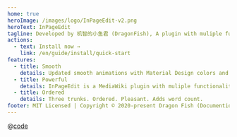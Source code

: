 ```yaml
---
home: true
heroImage: /images/logo/InPageEdit-v2.png
heroText: InPageEdit
tagline: Developed by 机智的小鱼君 (DragonFish), A plugin with muliple functionalities for advanced MediaWiki users based on jQuery
actions: 
  - text: Install now →
    link: /en/guide/install/quick-start
features:
  - title: Smooth
    details: Updated smooth animations with Material Design colors and FontAwesome icon gives you a brand new editing experience. Editing is never so enjoyable!
  - title: Powerful
    details: InPageEdit is a MediaWiki plugin with muliple functionalities, it can not only do quick-diff-s, quick-redirects or quick-renames...... Making fenquent used features all-in-one, with powerful API, tons of tabs are no longer needed!
  - title: Ordered
    details: Three trunks. Ordered. Pleasant. Adds word count.
footer: MIT Licensed | Copyright © 2020-present Dragon Fish (Documentions)
---
```


@[code](@src/.vuepress/components/install.js)